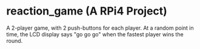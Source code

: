 # reaction_game (A RPi4 Project)
A 2-player game, with 2 push-buttons for each player. At a random point in time, the LCD display says "go go go" when the fastest player wins the round.

